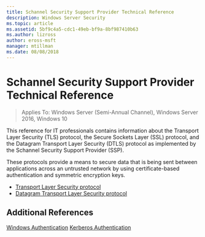 ```yaml
---
title: Schannel Security Support Provider Technical Reference
description: Windows Server Security
ms.topic: article
ms.assetid: 5bf9c4a5-cdc1-49eb-bf9a-8bf987410b63
ms.author: lizross
author: eross-msft
manager: mtillman
ms.date: 08/08/2018
---
```

# Schannel Security Support Provider Technical Reference

>Applies To: Windows Server (Semi-Annual Channel), Windows Server 2016, Windows 10

This reference for IT professionals contains information about the Transport Layer Security (TLS) protocol, the Secure Sockets Layer (SSL) protocol, and the Datagram Transport Layer Security (DTLS) protocol as implemented by the Schannel Security Support Provider (SSP).

These protocols provide a means to secure data that is being sent between applications across an untrusted network by using certificate-based authentication and symmetric encryption keys.

- [Transport Layer Security protocol](transport-layer-security-protocol.md)
- [Datagram Transport Layer Security protocol](datagram-transport-layer-security-protocol.md)

## Additional References
[Windows Authentication](../windows-authentication/windows-authentication-overview.md)
[Kerberos Authentication](../kerberos/kerberos-authentication-overview.md)


